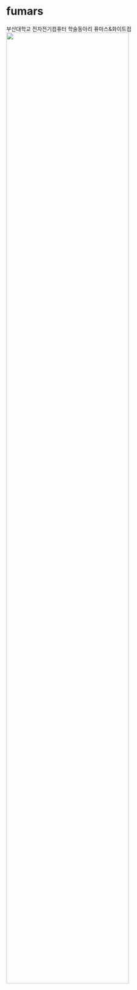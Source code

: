 # fumars
부산대학교 전자전기컴퓨터 학술동아리 퓨마스&amp;화이트컴
<img width="80%" src="https://user-images.githubusercontent.com/37971925/118404382-a643f100-b6ad-11eb-910d-7671fda951ed.gif"/>
